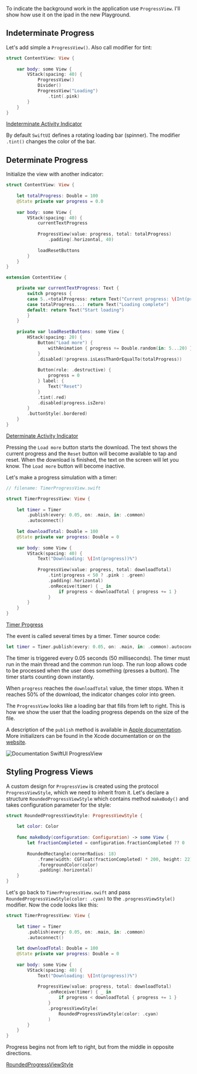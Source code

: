 To indicate the background work in the application use `ProgressView`. I'll show how use it on the ipad in the new Playground.

## Indeterminate Progress

Let's add simple a `ProgressView()`. Also call modifier for tint:

```swift
struct ContentView: View {
    
    var body: some View {
        VStack(spacing: 40) {
            ProgressView()
            Divider()
            ProgressView("Loading")
                .tint(.pink)
        }
    }
}
```

[Indeterminate Activity Indicator](https://cdn.ivanvorobei.by/websites/sparrowcode.io/mastering-progressview-swiftui/indeterminate_activity_indicator.mov)

By default `SwiftUI` defines a rotating loading bar (spinner). The modifier `.tint()` changes the color of the bar.

## Determinate Progress

Initialize the view with another indicator:

```swift
struct ContentView: View {
    
    let totalProgress: Double = 100
    @State private var progress = 0.0
    
    var body: some View {
        VStack(spacing: 40) {
            currentTextProgress
            
            ProgressView(value: progress, total: totalProgress)
                .padding(.horizontal, 40)
            
            loadResetButtons
        }
    }
}

extension ContentView {

    private var currentTextProgress: Text {
        switch progress {
        case 5..<totalProgress: return Text("Current progress: \(Int(progress))%")
        case totalProgress...: return Text("Loading complete")
        default: return Text("Start loading")
        }
    }
    
    private var loadResetButtons: some View {
        HStack(spacing: 20) {
            Button("Load more") {
                withAnimation { progress += Double.random(in: 5...20) }
            }
            .disabled(!progress.isLessThanOrEqualTo(totalProgress))
            
            Button(role: .destructive) {
                progress = 0
            } label: {
                Text("Reset")
            }
            .tint(.red)
            .disabled(progress.isZero)
        }
        .buttonStyle(.bordered)
    }
}
```

[Determinate Activity Indicator](https://cdn.ivanvorobei.by/websites/sparrowcode.io/mastering-progressview-swiftui/determinate_activity_indicator.mov)

Pressing the `Load more` button starts the download. The text shows the current progress and the `Reset` button will become available to tap and reset. When the download is finished, the text on the screen will let you know. The `Load more` button will become inactive.

Let's make a progress simulation with a timer:

```swift
// filename: TimerProgressView.swift

struct TimerProgressView: View {
    
    let timer = Timer
        .publish(every: 0.05, on: .main, in: .common)
        .autoconnect()
    
    let downloadTotal: Double = 100
    @State private var progress: Double = 0
    
    var body: some View {
        VStack(spacing: 40) {
            Text("Downloading: \(Int(progress))%")
            
            ProgressView(value: progress, total: downloadTotal)
                .tint(progress < 50 ? .pink : .green)
                .padding(.horizontal)
                .onReceive(timer) { _ in
                    if progress < downloadTotal { progress += 1 }
                }
        }
    }
}
```

[Timer Progress](https://cdn.ivanvorobei.by/websites/sparrowcode.io/mastering-progressview-swiftui/timer_progress.mov)

The event is called several times by a timer. Timer source code:

```swift
let timer = Timer.publish(every: 0.05, on: .main, in: .common).autoconnect()
```

The timer is triggered every 0.05 seconds (50 milliseconds). The timer must run in the main thread and the common run loop. The run loop allows code to be processed when the user does something (presses a button). The timer starts counting down instantly.

When `progress` reaches the `downloadTotal` value, the timer stops.
When it reaches 50% of the download, the indicator changes color into green.

The `ProgressView` looks like a loading bar that fills from left to right.
This is how we show the user that the loading progress depends on the size of the file.

A description of the `publish` method is available in [Apple documentation](https://developer.apple.com/documentation/foundation/timer/3329589-publish). More initializers can be found in the Xcode documentation or on the [website](https://developer.apple.com/documentation/swiftui/progressview).

![Documentation SwiftUI ProgressView](https://cdn.ivanvorobei.by/websites/sparrowcode.io/mastering-progressview-swiftui/progressview_init.png)

## Styling Progress Views

A custom design for `ProgressView` is created using the protocol `ProgressViewStyle`, which we need to inherit from it. Let's declare a structure `RoundedProgressViewStyle` which contains method `makeBody()` and takes configuration parameter for the style:

```swift
struct RoundedProgressViewStyle: ProgressViewStyle {
    
    let color: Color
    
    func makeBody(configuration: Configuration) -> some View {
        let fractionCompleted = configuration.fractionCompleted ?? 0
        
        RoundedRectangle(cornerRadius: 18)
            .frame(width: CGFloat(fractionCompleted) * 200, height: 22)
            .foregroundColor(color)
            .padding(.horizontal)
    }
}
```

Let's go back to `TimerProgressView.swift` and pass `RoundedProgressViewStyle(color: .cyan)` to the `.progressViewStyle()` modifier. Now the code looks like this:

```swift
struct TimerProgressView: View {
    
    let timer = Timer
        .publish(every: 0.05, on: .main, in: .common)
        .autoconnect()
    
    let downloadTotal: Double = 100
    @State private var progress: Double = 0
    
    var body: some View {
        VStack(spacing: 40) {
            Text("Downloading: \(Int(progress))%")
            
            ProgressView(value: progress, total: downloadTotal)
                .onReceive(timer) { _ in
                    if progress < downloadTotal { progress += 1 }
                }
                .progressViewStyle(
                    RoundedProgressViewStyle(color: .cyan)
                )
        }
    }
}
```

Progress begins not from left to right, but from the middle in opposite directions.

[RoundedProgressViewStyle](https://cdn.ivanvorobei.by/websites/sparrowcode.io/mastering-progressview-swiftui/rounded_progress_view.mov)
